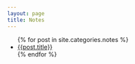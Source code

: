 ```yaml
---
layout: page
title: Notes
---
```



<ul>
  {% for post in site.categories.notes %}
    <li>
      <a href="{{site.baseurl}}{{post.url}}">{{post.title}}</a>
      <!-- <p>{{post.excerpt}}</p> -->
    </li>
  {% endfor %}
</ul>
